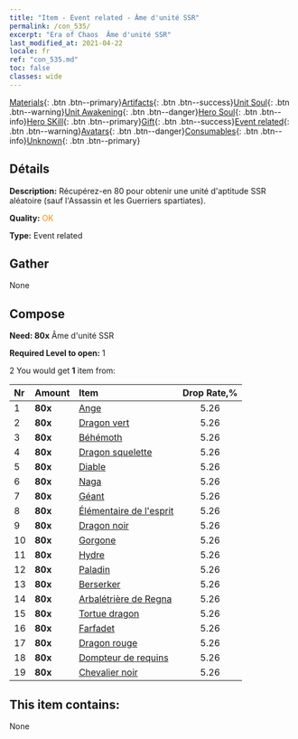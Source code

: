 ```yaml
---
title: "Item - Event related - Âme d'unité SSR"
permalink: /con_535/
excerpt: "Era of Chaos  Âme d'unité SSR"
last_modified_at: 2021-04-22
locale: fr
ref: "con_535.md"
toc: false
classes: wide
---
```

 [Materials](/ItemsFR/){: .btn .btn--primary}[Artifacts](/ItemsFR/Artifacts/){: .btn .btn--success}[Unit Soul](/ItemsFR/UnitSoul/){: .btn .btn--warning}[Unit Awakening](/ItemsFR/UnitAwakening/){: .btn .btn--danger}[Hero Soul](/ItemsFR/HeroSoul/){: .btn .btn--info}[Hero SKill](/ItemsFR/HeroSkill/){: .btn .btn--primary}[Gift](/ItemsFR/Gift/){: .btn .btn--success}[Event related](/ItemsFR/Events/){: .btn .btn--warning}[Avatars](/ItemsFR/Avatars/){: .btn .btn--danger}[Consumables](/ItemsFR/Consumables/){: .btn .btn--info}[Unknown](/ItemsFR/Unknown/){: .btn .btn--primary}

## Détails
 **Description:** Récupérez-en 80 pour obtenir une unité d'aptitude SSR aléatoire (sauf l'Assassin et les Guerriers spartiates).

 **Quality:** <span style="color: #FF8C00">OK</span>

 **Type:** Event related

## Gather

  None

## Compose

 **Need: 80x** Âme d'unité SSR

 **Required Level to open:** 1

 2 You would get **1** item  from:

  | Nr | Amount |     Item    | Drop Rate,% |
  |:---|:-------|:------------|:---------:|
  | 1 |  **80x** | [Ange](/fr/Items/unt_196/) | 5.26 | 
  | 2 |  **80x** | [Dragon vert](/fr/Items/unt_205/) | 5.26 | 
  | 3 |  **80x** | [Béhémoth](/fr/Items/unt_223/) | 5.26 | 
  | 4 |  **80x** | [Dragon squelette](/fr/Items/unt_214/) | 5.26 | 
  | 5 |  **80x** | [Diable](/fr/Items/unt_232/) | 5.26 | 
  | 6 |  **80x** | [Naga](/fr/Items/unt_240/) | 5.26 | 
  | 7 |  **80x** | [Géant ](/fr/Items/unt_241/) | 5.26 | 
  | 8 |  **80x** | [Élémentaire de l'esprit](/fr/Items/unt_267/) | 5.26 | 
  | 9 |  **80x** | [Dragon noir](/fr/Items/unt_250/) | 5.26 | 
  | 10 |  **80x** | [Gorgone](/fr/Items/unt_257/) | 5.26 | 
  | 11 |  **80x** | [Hydre](/fr/Items/unt_259/) | 5.26 | 
  | 12 |  **80x** | [Paladin](/fr/Items/unt_197/) | 5.26 | 
  | 13 |  **80x** | [Berserker](/fr/Items/unt_224/) | 5.26 | 
  | 14 |  **80x** | [Arbalétrière de Regna](/fr/Items/unt_274/) | 5.26 | 
  | 15 |  **80x** | [Tortue dragon](/fr/Items/unt_278/) | 5.26 | 
  | 16 |  **80x** | [Farfadet](/fr/Items/unt_270/) | 5.26 | 
  | 17 |  **80x** | [Dragon rouge](/fr/Items/unt_251/) | 5.26 | 
  | 18 |  **80x** | [Dompteur de requins](/fr/Items/unt_281/) | 5.26 | 
  | 19 |  **80x** | [Chevalier noir](/fr/Items/unt_213/) | 5.26 | 


## This item contains:

  None

